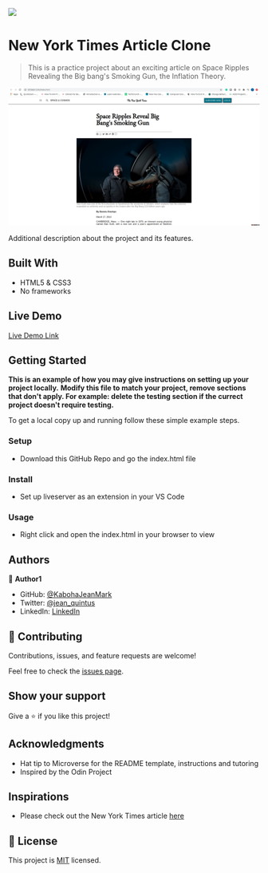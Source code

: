![](https://img.shields.io/badge/Microverse-blueviolet)

# New York Times Article Clone

> This is a practice project about an exciting article on Space Ripples Revealing the Big bang's Smoking Gun, the Inflation Theory.

![screenshot](./images/screenshot.png)

Additional description about the project and its features.

## Built With

- HTML5 & CSS3
- No frameworks

## Live Demo

[Live Demo Link](https://livedemo.com)


## Getting Started

**This is an example of how you may give instructions on setting up your project locally.**
**Modify this file to match your project, remove sections that don't apply. For example: delete the testing section if the currect project doesn't require testing.**


To get a local copy up and running follow these simple example steps.

### Setup
- Download this GitHub Repo and go the index.html file

### Install
- Set up liveserver as an extension in your VS Code

### Usage
- Right click and open the index.html in your browser to view


## Authors

👤 **Author1**

- GitHub: [@KabohaJeanMark](https://github.com/KabohaJeanMark)
- Twitter: [@jean_quintus](https://twitter.com/jean_quintus)
- LinkedIn: [LinkedIn](https://www.linkedin.com/in/jean-mark-kaboha-software-engineer/)


## 🤝 Contributing

Contributions, issues, and feature requests are welcome!

Feel free to check the [issues page](issues/).

## Show your support

Give a ⭐️ if you like this project!

## Acknowledgments

- Hat tip to Microverse for the README template, instructions and tutoring
- Inspired by the Odin Project

## Inspirations
- Please check out the New York Times article [here](https://www.nytimes.com/2014/03/18/science/space/detection-of-waves-in-space-buttresses-landmark-theory-of-big-bang.html?_r=0)

## 📝 License

This project is [MIT](lic.url) licensed.